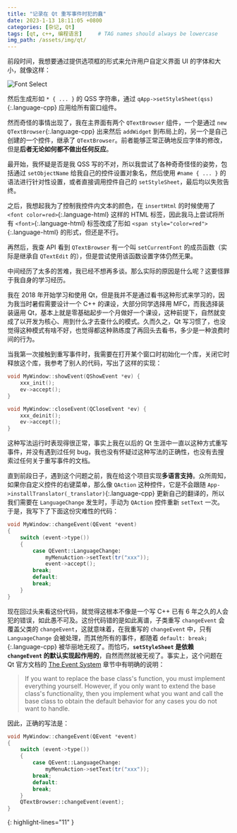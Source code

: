 ```yaml
---
title: "记录在 Qt 重写事件时犯的蠢"
date: 2023-1-13 18:11:05 +0800
categories: [杂记, Qt]
tags: [qt, c++, 编程语言]     # TAG names should always be lowercase
img_path: /assets/img/qt/
---
```


前段时间，我想要通过提供选项框的形式来允许用户自定义界面 UI 的字体和大小，就像这样：

![Font Select](font_select.png)

然后生成形如 `* { ... }` 的 QSS 字符串，通过 `qApp->setStyleSheet(qss)`{:.language-cpp} 应用给所有窗口组件。

然而奇怪的事情出现了，我在主界面有两个 `QTextBrowser` 组件，一个是通过 `new QTextBrowser`{:.language-cpp} 出来然后 `addWidget` 到布局上的，另一个是自己创建的一个控件，继承了 `QTextBrowser`。前者能够正常正确地反应字体的修改，但是**后者无论如何都不做出任何反应**。

最开始，我怀疑是否是我 QSS 写的不对，所以我尝试了各种奇奇怪怪的姿势，包括通过 `setObjectName` 给我自己的控件设置对象名，然后使用 `#name { ... }` 的语法进行针对性设置，或者直接调用控件自己的 `setStyleSheet`，最后均以失败告终。

之后，我想起我为了控制我控件内文本的颜色，在 `insertHtml` 的时候使用了 `<font color=red>`{:.language-html} 这样的 HTML 标签，因此我马上尝试将所有 `<font>`{:.language-html} 标签改成了形如 `<span style="color=red">`{:.language-html} 的形式，但还是不行。

再然后，我查 API 看到 `QTextBrowser` 有一个叫 `setCurrentFont` 的成员函数（实际是继承自 `QTextEdit` 的），但是尝试使用该函数设置字体仍然无果。

中间经历了太多的苦难，我已经不想再多谈。那么实际的原因是什么呢？这要怪罪于我自身的学习经历。

我在 2018 年开始学习和使用 Qt，但是我并不是通过看书这种形式来学习的，因为我当时暑假需要设计一个 C++ 的课设，大部分同学选择用 MFC，而我选择装装逼用 Qt，基本上就是零基础起步一个月做好一个课设，这种前提下，自然就变成了以开发为核心、用到什么才去查什么的模式。久而久之，Qt 写习惯了，也没觉得这种模式有啥不好，也觉得都这种熟练度了再回头去看书，多少是一种浪费时间的行为。

当我第一次接触到重写事件时，我需要在打开某个窗口时初始化一个库，关闭它时释放这个库，我参考了别人的代码，写出了这样的实现：

```cpp
void MyWindow::showEvent(QShowEvent *ev) {
    xxx_init();
    ev->accept();
}

void MyWindow::closeEvent(QCloseEvent *ev) {
    xxx_deinit();
    ev->accept();
}
```

这种写法运行时表现得很正常，事实上我在以后的 Qt 生涯中一直以这种方式重写事件，并没有遇到过任何 bug，我也没有怀疑过这种写法的正确性，也没有去搜索过任何关于重写事件的文档。

直到前段日子，遇到这个问题之前，我在给这个项目实现**多语言支持**。众所周知，如果你自定义控件的右键菜单，那么像 `QAction` 这种控件，它是不会跟随 `App->installTranslator(_translator)`{:.language-cpp} 更新自己的翻译的，所以我们需要在 `LanguageChange` 发生时，手动为 `QAction` 控件重新 `setText` 一次。于是，我写下了下面这份灾难性的代码：

```cpp
void MyWindow::changeEvent(QEvent *event)
{
    switch (event->type())
    {
        case QEvent::LanguageChange:
            myMenuAction->setText(tr("xxx"));
            event->accept();
        break;
        default:
        break;
    }
}
```

现在回过头来看这份代码，就觉得这根本不像是一个写 C++ 已有 6 年之久的人会犯的错误，如此愚不可及。这份代码错的是如此离谱，子类重写 `changeEvent` 会覆盖父类的 `changeEvent`，这就意味着，在我重写的 `changeEvent` 中，只有 `LanguageChange` 会被处理，而其他所有的事件，都随着 `default: break;`{:.language-cpp} 被华丽地无视了。而恰巧，**`setStyleSheet` 是依赖 `changeEvent` 的默认实现起作用的**，自然而然就被无视了。事实上，这个问题在 Qt 官方文档的 [The Event System](https://doc.qt.io/qt-6/eventsandfilters.html) 章节中有明确的说明：

> If you want to replace the base class's function, you must implement everything yourself. However, if you only want to extend the base class's functionality, then you implement what you want and call the base class to obtain the default behavior for any cases you do not want to handle.

因此，正确的写法是：

```cpp
void MyWindow::changeEvent(QEvent *event)
{
    switch (event->type())
    {
        case QEvent::LanguageChange:
            myMenuAction->setText(tr("xxx"));
        break;
        default:
        break;
    }
    QTextBrowser::changeEvent(event);
}
```
{: highlight-lines="11" }
